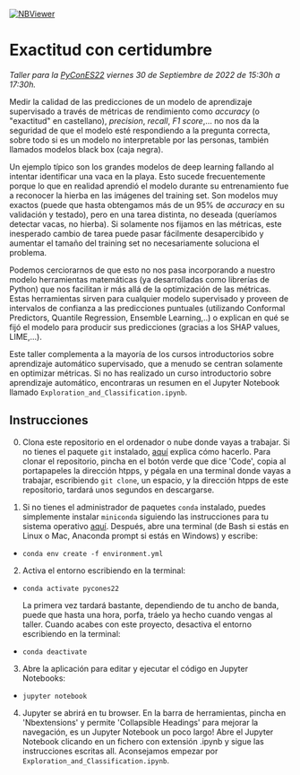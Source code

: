 
[![NBViewer](https://raw.githubusercontent.com/jupyter/design/master/logos/Badges/nbviewer_badge.svg)](https://nbviewer.org/github/MMdeCastro/Uncertainty_Quantification_XAI/blob/main/Exploration_and_Classification.ipynb)

# Exactitud con certidumbre

_Taller para la [PyConES22](https://2022.es.pycon.org/) viernes 30 de Septiembre de 2022 de 15:30h a 17:30h._

Medir la calidad de las predicciones de un modelo de aprendizaje supervisado a través de métricas de rendimiento como *accuracy* (o "exactitud" en castellano), *precision*, *recall*, *F1 score*,... no nos da la seguridad de que el modelo esté respondiendo a la pregunta correcta, sobre todo si es un modelo no interpretable por las personas, también llamados modelos black box (caja negra). 

Un ejemplo típico son los grandes modelos de deep learning fallando al intentar identificar una vaca en la playa. Esto sucede frecuentemente porque lo que en realidad aprendió el modelo durante su entrenamiento fue a reconocer la hierba en las imágenes del training set. Son modelos muy exactos (puede que hasta obtengamos más de un 95% de *accuracy* en su validación y testado), pero en una tarea distinta, no deseada (queríamos detectar vacas, no hierba). Si solamente nos fijamos en las métricas, este inesperado cambio de tarea puede pasar fácilmente desapercibido y aumentar el tamaño del training set no necesariamente soluciona el problema.

Podemos cerciorarnos de que esto no nos pasa incorporando a nuestro modelo herramientas matemáticas (ya desarrolladas como librerías de Python) que nos facilitan ir más allá de la optimización de las métricas. Estas herramientas sirven para cualquier modelo supervisado y proveen de intervalos de confianza a las predicciones puntuales (utilizando Conformal Predictors, Quantile Regression, Ensemble Learning,..) o explican en qué se fijó el modelo para producir sus predicciones (gracias a los SHAP values, LIME,...).

Este taller complementa a la mayoría de los cursos introductorios sobre aprendizaje automático supervisado, que a menudo se centran solamente en optimizar métricas. Si no has realizado un curso introductorio sobre aprendizaje automático, encontraras un resumen en el Jupyter Notebook llamado `Exploration_and_Classification.ipynb`.

## Instrucciones

0. Clona este repositorio en el ordenador o nube donde vayas a trabajar. Si no tienes el paquete `git` instalado, [aquí](https://git-scm.com/book/en/v2/Getting-Started-Installing-Git) explica cómo hacerlo. Para clonar el repositorio, pincha en el botón verde que dice 'Code', copia al portapapeles la dirección htpps, y pégala en una terminal donde vayas a trabajar, escribiendo `git clone`, un espacio, y la dirección htpps de este repositorio, tardará unos segundos en descargarse.  

1. Si no tienes el administrador de paquetes `conda` instalado, puedes simplemente instalar `miniconda` siguiendo las instrucciones para tu sistema operativo [aquí](https://docs.conda.io/en/latest/miniconda.html). Después, abre una terminal (de Bash si estás en Linux o Mac, Anaconda prompt si estás en Windows) y escribe:

+ `conda env create -f environment.yml`

2. Activa el entorno escribiendo en la terminal:

+ `conda activate pycones22`

  La primera vez tardará bastante, dependiendo de tu ancho de banda, puede que hasta una hora, porfa, tráelo ya hecho cuando vengas al taller. Cuando acabes con este proyecto, desactiva el entorno escribiendo en la terminal:

+ `conda deactivate`

3. Abre la aplicación para editar y ejecutar el código en Jupyter Notebooks:

+ `jupyter notebook`

4. Jupyter se abrirá en tu browser. En la barra de herramientas, pincha en 'Nbextensions' y permite 'Collapsible Headings' para mejorar la navegación, es un Jupyter Notebook un poco largo! Abre el Jupyter Notebook clicando en un fichero con extensión .ipynb y sigue las instrucciones escritas all. Aconsejamos empezar por `Exploration_and_Classification.ipynb`.


